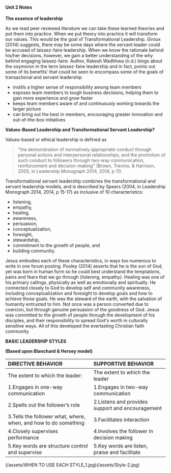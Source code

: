 #### **Unit 2 Notes**

**The essence of leadership**

As we read peer reviewed literature we can take these learned theories and put them into practice. When we put theory into practice it will transform our values. This would be the goal of Transformational Leadership. Giroux \(2014\) suggests, there may be some days where the servant leader could be accused of laissez-faire leadership. When we know the rationale behind his/her decisions, however, we gain a better understanding of the why behind engaging laissez-faire. Author, Rakesh Wadhhwa \(n.d.\) blogs about the oxymoron in the term laissez-faire leadership and in fact, points out some of its benefits’ that could be seen to encompass some of the goals of transactional and servant leadership

* instills a higher sense of responsibility among team members
* exposes team members to tough business decisions, helping them to gain more experience and grow faster
* keeps team members aware of and continuously working towards the larger picture
* can bring out the best in members, encouraging greater innovation and out-of-the-box initiatives

**Values-Based Leadership and Transformational Servant Leadership?**

Values-based or ethical leadership is defined as 

> "the demonstration of normatively appropriate conduct through personal actions and interpersonal relationships, and the promotion of such conduct to followers through two-way communication, reinforcement and decision-making" \(Brown, Trevino, & Harrison, 2005, in Leadership Monograph 2014, 2014, p 11\).

Transformational servant leadership combines the transformational and servant leadership models, and is described by Spears \(2004, in Leadership Monograph 2014, 2014, p 15-17\) as inclusive of 10 characteristics: 

* listening, 
* empathy, 
* healing, 
* awareness, 
* persuasion, 
* conceptualization, 
* foresight, 
* stewardship, 
* commitment to the growth of people, and 
* building community.

Jesus embodies each of these characteristics, in ways too numerous to write in one forum posting. Pooley \(2014\) asserts that he is the son of God, yet was born in human form so he could best understand the temptations, pains and fears that we go through \(listening, empathy\). Healing was one of his primary callings, physically as well as emotionally and spiritually. He connected closely to God to develop self and community awareness, including conceptualization and foresight to develop goals and how to achieve those goals. He was the steward of the earth, with the salvation of humanity entrusted to him. Not once was a person converted due to coercion, but through genuine persuasion of the goodness of God. Jesus was committed to the growth of people through the development of his disciples, and their responsibility to spread God's worth in culturally sensitive ways. All of this developed the everlasting Christian faith community

**BASIC LEADERSHIP STYLES**

**\(Based upon Blanchard & Hersey model\)**

| DIRECTIVE BEHAVIOR | SUPPORTIVE BEHAVIOR |
| :--- | :--- |
| The extent to which the leader: | The extent to which the leader |
| 1.Engages in one-way communication | 1.Engages in two-way communication |
| 2.Spells out the follower’s role | 2.Listens and provides support and encouragement |
| 3.Tells the follower what, where, when, and how to do something | 3.Facilitates interaction |
| 4.Closely supervises performance | 4.Involves the follower in decision making |
| 5.Key words are structure control and supervise | 5.Key words are listen, praise and facilitate |

\(/assets/WHEN TO USE EACH STYLE\_1.jpg\)\(/assets/Style-2.jpg\)

